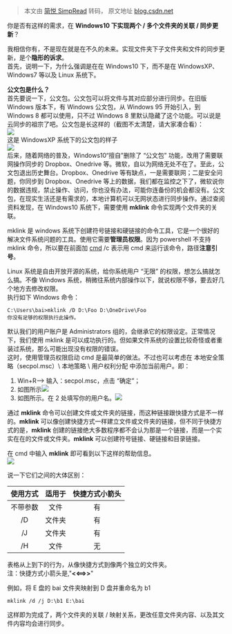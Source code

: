 > 本文由 [简悦 SimpRead](http://ksria.com/simpread/) 转码， 原文地址 [blog.csdn.net](https://blog.csdn.net/weixin_43887661/article/details/106645635)

你是否有这样的需求，在 **Windows10 下实现两个 / 多个文件夹的关联 / 同步更新**？

我相信你有，不是现在就是在不久的未来。实现文件夹下子文件夹和文件的同步更新，是个**隐形的诉求**。  
首先，说明一下，为什么强调是在在 Windows10 下，而不是在 WindowsXP、Windows7 等以及 Linux 系统下。

**公文包是什么？**  
首先要说一下，公文包。公文包可以将文件与其对应部分进行同步。在旧版 Windows 版本下，有 Windows 公文包，从 Windows 95 开始引入，到 Windows 8 都可以使用，只不过 Windows 8 里默认隐藏了这个功能。可以说是云同步的祖宗了吧。公文包是长这样的（截图不太清楚，请大家凑合看）：  
![](https://img-blog.csdnimg.cn/20200609165030744.png?x-oss-process=image/watermark,type_ZmFuZ3poZW5naGVpdGk,shadow_10,text_aHR0cHM6Ly9ibG9nLmNzZG4ubmV0L3dlaXhpbl80Mzg4NzY2MQ==,size_16,color_FFFFFF,t_70)  
这是 WindowsXP 系统下的公文包的样子  
![](https://img-blog.csdnimg.cn/20200609165131805.png?x-oss-process=image/watermark,type_ZmFuZ3poZW5naGVpdGk,shadow_10,text_aHR0cHM6Ly9ibG9nLmNzZG4ubmV0L3dlaXhpbl80Mzg4NzY2MQ==,size_16,color_FFFFFF,t_70#pic_center)  
后来，随着网络的普及，Windows10“擅自”删除了 “公文包” 功能，改用了需要联网操作同步的 Dropbox、Onedrive 等。微软，自以为网络无处不在了。至此，公文包退出历史舞台。Dropbox、Onedrive 等有缺点，一是需要联网；二是安全问题，你同步到 Dropbox、Onedrive 等上的数据，我们都在监控之下了，微软说你的数据违规，禁止操作、访问，你也没有办法，可能你连备份的机会都没有。公文包，在现实生活还是有需求的，本地计算机可以无网状态进行同步操作。通过查阅资料发现，在 Windows10 系统下，需要使用 **mklink** 命令实现两个文件夹的关联。

mklink 是 windows 系统下创建符号链接和硬链接的命令工具，它是一个很好的解决文件系统问题的工具。使用它需要**管理员权限**。因为 powershell 不支持 mklink 命令，所以要在前面加 [cmd](https://so.csdn.net/so/search?q=cmd&spm=1001.2101.3001.7020) /c 表示用 cmd 来运行该命令，路径**注意引号**。

Linux 系统是自由开放开源的系统，给你系统用户 “无限” 的权限，想怎么搞就怎么搞。不像 Windows 系统，稍微往系统内部操作以下，就说权限不够，要去好几个地方去修改权限。  
执行如下 Windows 命令：

```
C:\Users\bai>mklink /D D:\Foo D:\OneDrive\Foo
你没有足够的权限执行此操作。

```

默认我们的用户账户是 Administrators 组的，会继承它的权限设定。正常情况下，我们使用 mklink 是可以成功执行的。但如果文件系统的设置比较奇怪或者重装过系统，那么可能出现没有权限的错误。  
这时，使用管理员权限启动 cmd 是最简单的做法。不过也可以考虑在 本地安全策略（secpol.msc）\ 本地策略 \ 用户权利分配 中添加当前用户。即：

1.  Win+R—> 输入：secpol.msc，点击 “确定”；
2.  如图所示![](https://img-blog.csdnimg.cn/20200609171243780.png?x-oss-process=image/watermark,type_ZmFuZ3poZW5naGVpdGk,shadow_10,text_aHR0cHM6Ly9ibG9nLmNzZG4ubmV0L3dlaXhpbl80Mzg4NzY2MQ==,size_16,color_FFFFFF,t_70#pic_center)
3.  如图所示。在 2 处填写你的用户名。![](https://img-blog.csdnimg.cn/20200609171309261.png?x-oss-process=image/watermark,type_ZmFuZ3poZW5naGVpdGk,shadow_10,text_aHR0cHM6Ly9ibG9nLmNzZG4ubmV0L3dlaXhpbl80Mzg4NzY2MQ==,size_16,color_FFFFFF,t_70#pic_center)

通过 **mklink** 命令可以创建文件或文件夹的链接，而这种链接跟快捷方式是不一样的。**mklink** 可以像创建快捷方式一样建立文件或文件夹的链接，但不同于快捷方式的是，**mklink** 创建的链接绝大多数程序都不会认为那是一个链接，而是一个实实在在的文件或文件夹。**mklink** 可以创建符号链接、硬链接和目录链接。

在 cmd 中输入 **mklink** 即可看到以下这样的帮助信息。  
![](https://img-blog.csdnimg.cn/20200610084648456.png?x-oss-process=image/watermark,type_ZmFuZ3poZW5naGVpdGk,shadow_10,text_aHR0cHM6Ly9ibG9nLmNzZG4ubmV0L3dlaXhpbl80Mzg4NzY2MQ==,size_16,color_FFFFFF,t_70#pic_center)

说一下它们之间的大体区别：

<table><thead><tr><th align="center">使用方式</th><th align="center">适用于</th><th align="center">快捷方式小箭头</th></tr></thead><tbody><tr><td align="center">不带参数</td><td align="center">文件</td><td align="center">有</td></tr><tr><td align="center">/D</td><td align="center">文件夹</td><td align="center">有</td></tr><tr><td align="center">/J</td><td align="center">文件夹</td><td align="center">有</td></tr><tr><td align="center">/H</td><td align="center">文件</td><td align="center">无</td></tr></tbody></table>

表格从上到下的行为，从像快捷方式到像两个独立的文件夹。  
注：快捷方式小箭头是,"**<<==>>**"

例如，将 E 盘的 bai 文件夹映射到 D 盘并重命名为 b1

```
mklink /d /j D:\b1 E:\bai

```

这样即为完成了，两个文件夹的关联 / 映射关系，更改任意文件夹内容、以及其文件内容均会进行同步。